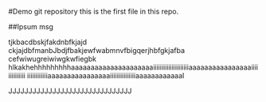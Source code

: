 #Demo git repository
this is the first file in this repo.

##Ipsum msg

tjkbacdbskjfakdnbfkjajd ckjajdbfmanbJbdjfbakjewfwabmnvfbigqerjhbfgkjafba cefwiwugreiwiwgkwfiegbk
hlkakhehhhhhhhhhaaaaaaaaaaaaaaaaaaaaaiiiiiiiiiiiiiiiiiiiiiaaaaaaaaaaaaaaaaiiiiiiiiiiiiii
iiiiiiiiiiiiaaaaaaaaaaaaaaaaiiiiiiiiiiiiiiiaaaaaaaaaaaaI




JJJJJJJJJJJJJJJJJJJJJJJJJJJJJJJ
